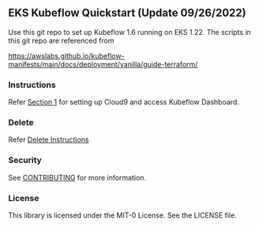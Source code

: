 ## EKS Kubeflow Quickstart (Update 09/26/2022)

Use this git repo to set up Kubeflow 1.6 running on EKS 1.22. The scripts in this git repo are referenced from 

https://awslabs.github.io/kubeflow-manifests/main/docs/deployment/vanilla/guide-terraform/

### Instructions


Refer [Section 1](https://github.com/kalawat1985/eks-kubeflow-cloudformation-quick-start/blob/master/StepbyStep-Instructions.md#kubeflow-setup-instructions-update-09262022) for setting up Cloud9 and access Kubeflow Dashboard.



### Delete 

Refer [Delete Instructions]()


### Security

See [CONTRIBUTING](CONTRIBUTING.md#security-issue-notifications) for more information.

### License

This library is licensed under the MIT-0 License. See the LICENSE file.
